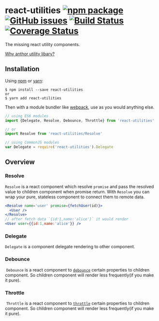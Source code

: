 # react-utilities [![npm package][npm-badge]][npm] [![GitHub issues](https://img.shields.io/github/issues/zjuasmn/react-utilities.svg)](https://github.com/zjuasmn/react-utilities/issues) [![Build Status](https://travis-ci.org/zjuasmn/react-utilities.svg?branch=master)](https://travis-ci.org/zjuasmn/react-utilities) [![Coverage Status](https://coveralls.io/repos/github/zjuasmn/react-utilities/badge.svg?branch=master)](https://coveralls.io/github/zjuasmn/react-utilities?branch=master)

[npm-badge]: https://img.shields.io/npm/v/react-utilities.svg?style=flat-square
[npm]: https://www.npmjs.org/package/react-utilities

The missing react utility components. 

[Why anthor utility libary?](docs/why.md)

## Installation

Using [npm](https://www.npmjs.com/) or [yarn](https://yarnpkg.com/):

```
$ npm install --save react-utilities
or
$ yarn add react-utilities
```

Then with a module bundler like [webpack](https://webpack.github.io/), use as you would anything else.

```js
// using ES6 modules
import {Delegate, Resolve, Debounce, Throttle} from 'react-utilities'

// or
import Resolve from 'react-utilities/Resolve'

// using CommonJS modules
var Delegate = require('react-utilities').Delegate
```

## Overview

### Resolve
  `Resolve` is a react component which resolve `promise` and pass the resolved value to children component when promise return. With `Resolve` you can wrap your pure, stateless component to connect them to remote data.
  
```jsx
<Resolve name='user' promise={fetchUser(id)}>
  <User />
</Resolve>
// after fetch data `{id:1,name:'alice'}` it would render
<User user={{id:1,name:'alice'}} /> 
```
### Delegate
  `Delegate` is a component delegate rendering to other component.
  
  

### Debounce
  `Debounce` is a react component to [`debounce`](https://lodash.com/docs#debounce) certain properties to children component. So children component will render less  frequently(if you make it pure).


### Throttle
  `Throttle` is a react component to [`throttle`](https://lodash.com/docs#throttle) certain properties to children component. So children component will render less  frequently(if you make it pure).

